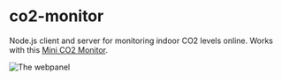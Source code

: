 # co2-monitor
Node.js client and server for monitoring indoor CO2 levels online. Works with this [Mini CO2 Monitor](https://www.amazon.com/CO2Meter-RAD-0301-Mini-Monitor-White/dp/B00H7HFINS).

![The webpanel](https://i.imgur.com/lv0Ntks.png)
